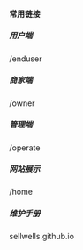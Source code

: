 

#### 常用链接



##### 用户端

/enduser

##### 商家端

/owner

##### 管理端

/operate



##### 网站展示

/home

##### 维护手册

sellwells.github.io

